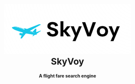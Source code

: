 
<h1 align="center">
  <br>
  <img src="Project_Display/SkyVoy.png" alt="SkyVoy" width="400">
  <br>
  SkyVoy
  <br>
</h1>

<h4 align="center">A flight fare search engine</h4>
